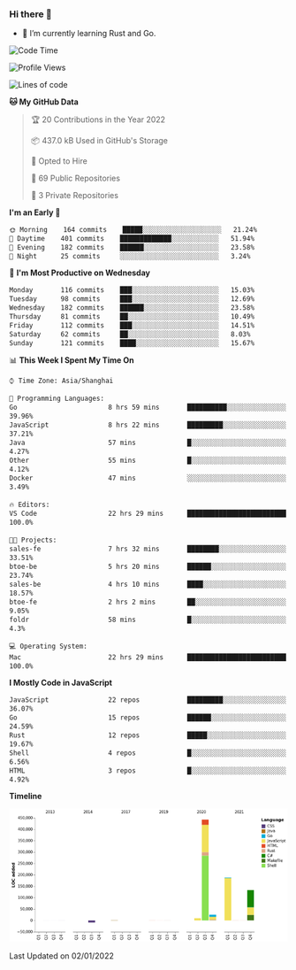 ### Hi there 👋

- 🌱 I’m currently learning Rust and Go.

<!--START_SECTION:waka-->
![Code Time](http://img.shields.io/badge/Code%20Time-79%20hrs%2036%20mins-blue)

![Profile Views](http://img.shields.io/badge/Profile%20Views-1-blue)

![Lines of code](https://img.shields.io/badge/From%20Hello%20World%20I%27ve%20Written-792%20Thousand%20lines%20of%20code-blue)

**🐱 My GitHub Data** 

> 🏆 20 Contributions in the Year 2022
 > 
> 📦 437.0 kB Used in GitHub's Storage 
 > 
> 💼 Opted to Hire
 > 
> 📜 69 Public Repositories 
 > 
> 🔑 3 Private Repositories  
 > 
**I'm an Early 🐤** 

```text
🌞 Morning    164 commits    █████░░░░░░░░░░░░░░░░░░░░   21.24% 
🌆 Daytime    401 commits    █████████████░░░░░░░░░░░░   51.94% 
🌃 Evening    182 commits    ██████░░░░░░░░░░░░░░░░░░░   23.58% 
🌙 Night      25 commits     ░░░░░░░░░░░░░░░░░░░░░░░░░   3.24%

```
📅 **I'm Most Productive on Wednesday** 

```text
Monday       116 commits    ███░░░░░░░░░░░░░░░░░░░░░░   15.03% 
Tuesday      98 commits     ███░░░░░░░░░░░░░░░░░░░░░░   12.69% 
Wednesday    182 commits    ██████░░░░░░░░░░░░░░░░░░░   23.58% 
Thursday     81 commits     ██░░░░░░░░░░░░░░░░░░░░░░░   10.49% 
Friday       112 commits    ███░░░░░░░░░░░░░░░░░░░░░░   14.51% 
Saturday     62 commits     ██░░░░░░░░░░░░░░░░░░░░░░░   8.03% 
Sunday       121 commits    ████░░░░░░░░░░░░░░░░░░░░░   15.67%

```


📊 **This Week I Spent My Time On** 

```text
⌚︎ Time Zone: Asia/Shanghai

💬 Programming Languages: 
Go                       8 hrs 59 mins       ██████████░░░░░░░░░░░░░░░   39.96% 
JavaScript               8 hrs 22 mins       █████████░░░░░░░░░░░░░░░░   37.21% 
Java                     57 mins             █░░░░░░░░░░░░░░░░░░░░░░░░   4.27% 
Other                    55 mins             █░░░░░░░░░░░░░░░░░░░░░░░░   4.12% 
Docker                   47 mins             ░░░░░░░░░░░░░░░░░░░░░░░░░   3.49%

🔥 Editors: 
VS Code                  22 hrs 29 mins      █████████████████████████   100.0%

🐱‍💻 Projects: 
sales-fe                 7 hrs 32 mins       ████████░░░░░░░░░░░░░░░░░   33.51% 
btoe-be                  5 hrs 20 mins       ██████░░░░░░░░░░░░░░░░░░░   23.74% 
sales-be                 4 hrs 10 mins       ████░░░░░░░░░░░░░░░░░░░░░   18.57% 
btoe-fe                  2 hrs 2 mins        ██░░░░░░░░░░░░░░░░░░░░░░░   9.05% 
foldr                    58 mins             █░░░░░░░░░░░░░░░░░░░░░░░░   4.3%

💻 Operating System: 
Mac                      22 hrs 29 mins      █████████████████████████   100.0%

```

**I Mostly Code in JavaScript** 

```text
JavaScript               22 repos            █████████░░░░░░░░░░░░░░░░   36.07% 
Go                       15 repos            ██████░░░░░░░░░░░░░░░░░░░   24.59% 
Rust                     12 repos            █████░░░░░░░░░░░░░░░░░░░░   19.67% 
Shell                    4 repos             █░░░░░░░░░░░░░░░░░░░░░░░░   6.56% 
HTML                     3 repos             █░░░░░░░░░░░░░░░░░░░░░░░░   4.92%

```


**Timeline**

![Chart not found](https://raw.githubusercontent.com/elton/elton/main/charts/bar_graph.png) 


 Last Updated on 02/01/2022
<!--END_SECTION:waka-->

<!--
**elton/elton** is a ✨ _special_ ✨ repository because its `README.md` (this file) appears on your GitHub profile.

Here are some ideas to get you started:

- 🔭 I’m currently working on ...
- 🌱 I’m currently learning ...
- 👯 I’m looking to collaborate on ...
- 🤔 I’m looking for help with ...
- 💬 Ask me about ...
- 📫 How to reach me: ...
- 😄 Pronouns: ...
- ⚡ Fun fact: ...
-->
